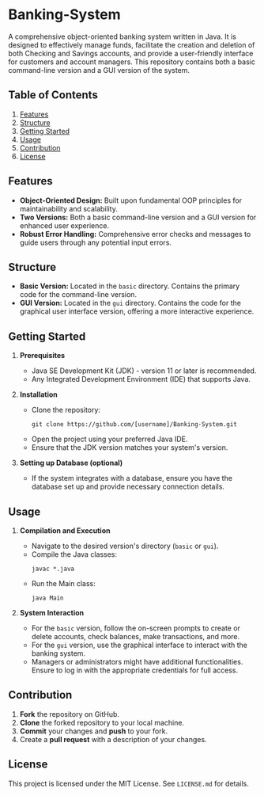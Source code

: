 # Banking-System

A comprehensive object-oriented banking system written in Java. It is designed to effectively manage funds, facilitate the creation and deletion of both Checking and Savings accounts, and provide a user-friendly interface for customers and account managers. This repository contains both a basic command-line version and a GUI version of the system.

## Table of Contents

1. [Features](#features)
2. [Structure](#structure)
3. [Getting Started](#getting-started)
4. [Usage](#usage)
5. [Contribution](#contribution)
6. [License](#license)

## Features

- **Object-Oriented Design:** Built upon fundamental OOP principles for maintainability and scalability.
- **Two Versions:** Both a basic command-line version and a GUI version for enhanced user experience.
- **Robust Error Handling:** Comprehensive error checks and messages to guide users through any potential input errors.

## Structure

- **Basic Version:** Located in the `basic` directory. Contains the primary code for the command-line version.
- **GUI Version:** Located in the `gui` directory. Contains the code for the graphical user interface version, offering a more interactive experience.

## Getting Started

1. **Prerequisites**
    - Java SE Development Kit (JDK) - version 11 or later is recommended.
    - Any Integrated Development Environment (IDE) that supports Java.

2. **Installation**
    - Clone the repository:
      ```
      git clone https://github.com/[username]/Banking-System.git
      ```
    - Open the project using your preferred Java IDE.
    - Ensure that the JDK version matches your system's version.
      
3. **Setting up Database (optional)**
    - If the system integrates with a database, ensure you have the database set up and provide necessary connection details.

## Usage

1. **Compilation and Execution**
    - Navigate to the desired version's directory (`basic` or `gui`).
    - Compile the Java classes:
      ```
      javac *.java
      ```
    - Run the Main class:
      ```
      java Main
      ```

2. **System Interaction**
    - For the `basic` version, follow the on-screen prompts to create or delete accounts, check balances, make transactions, and more.
    - For the `gui` version, use the graphical interface to interact with the banking system.
    - Managers or administrators might have additional functionalities. Ensure to log in with the appropriate credentials for full access.

## Contribution

1. **Fork** the repository on GitHub.
2. **Clone** the forked repository to your local machine.
3. **Commit** your changes and **push** to your fork.
4. Create a **pull request** with a description of your changes.

## License

This project is licensed under the MIT License. See `LICENSE.md` for details.
